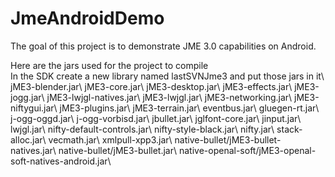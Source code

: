 JmeAndroidDemo
==============

The goal of this project is to demonstrate JME 3.0 capabilities on Android.

Here are the jars used for the project to compile<br/>
In the SDK create a new library named lastSVNJme3 and put those jars in it\\
jME3-blender.jar\\
jME3-core.jar\\
jME3-desktop.jar\\
jME3-effects.jar\\
jME3-jogg.jar\\
jME3-lwjgl-natives.jar\\
jME3-lwjgl.jar\\
jME3-networking.jar\\
jME3-niftygui.jar\\
jME3-plugins.jar\\
jME3-terrain.jar\\
eventbus.jar\\
gluegen-rt.jar\\
j-ogg-oggd.jar\\
j-ogg-vorbisd.jar\\
jbullet.jar\\
jglfont-core.jar\\
jinput.jar\\
lwjgl.jar\\
nifty-default-controls.jar\\
nifty-style-black.jar\\
nifty.jar\\
stack-alloc.jar\\
vecmath.jar\\
xmlpull-xpp3.jar\\
native-bullet/jME3-bullet-natives.jar\\
native-bullet/jME3-bullet.jar\\
native-openal-soft/jME3-openal-soft-natives-android.jar\\

